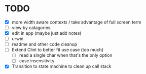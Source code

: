# TODO
- [x] more width aware contexts / take advantage of full screen term
- [ ] view by catagories
- [x] edit in app (maybe just add notes)
- [ ] urwid 
- [ ] readme and other code cleanup
- [ ] Extend Clint to better fit use case (too much)
    - [ ] read a single char when that's the only option
    - [ ] case insensitivity
- [x] Transition to state machine to clean up call stack
